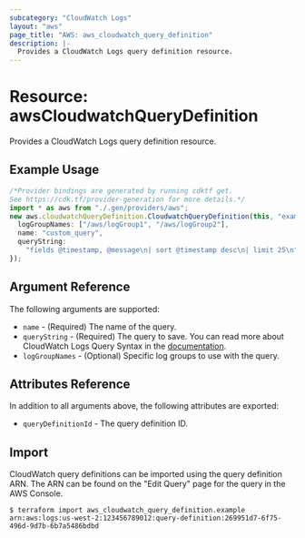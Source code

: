 ```yaml
---
subcategory: "CloudWatch Logs"
layout: "aws"
page_title: "AWS: aws_cloudwatch_query_definition"
description: |-
  Provides a CloudWatch Logs query definition resource.
---
```


# Resource: awsCloudwatchQueryDefinition

Provides a CloudWatch Logs query definition resource.

## Example Usage

```typescript
/*Provider bindings are generated by running cdktf get.
See https://cdk.tf/provider-generation for more details.*/
import * as aws from "./.gen/providers/aws";
new aws.cloudwatchQueryDefinition.CloudwatchQueryDefinition(this, "example", {
  logGroupNames: ["/aws/logGroup1", "/aws/logGroup2"],
  name: "custom_query",
  queryString:
    "fields @timestamp, @message\n| sort @timestamp desc\n| limit 25\n",
});

```

## Argument Reference

The following arguments are supported:

* `name` - (Required) The name of the query.
* `queryString` - (Required) The query to save. You can read more about CloudWatch Logs Query Syntax in the [documentation](https://docs.aws.amazon.com/AmazonCloudWatch/latest/logs/CWL_QuerySyntax.html).
* `logGroupNames` - (Optional) Specific log groups to use with the query.

## Attributes Reference

In addition to all arguments above, the following attributes are exported:

* `queryDefinitionId` - The query definition ID.

## Import

CloudWatch query definitions can be imported using the query definition ARN. The ARN can be found on the "Edit Query" page for the query in the AWS Console.

```console
$ terraform import aws_cloudwatch_query_definition.example arn:aws:logs:us-west-2:123456789012:query-definition:269951d7-6f75-496d-9d7b-6b7a5486bdbd
```

